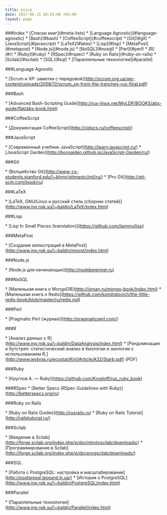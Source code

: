 ```yaml
---
title: pizza
date: 2017-06-15 20:03:00 +03:00
layout: page
---
```


\###Index
\* \[Списки книг\](#meta-lists)
\* \[Language Agnostic\](#language-agnostic)
\* \[Bash\](#bash)
\* \[CoffeeScript\](#coffeescript)
\* \[Git\](#git)
\* \[JavaScript\](#javascript)
\* \[LaTeX\](#latex)
\* \[Lisp\](#lisp)
\* \[MetaPost\](#metapost)
\* \[Node.js\](#node.js)
\* \[NoSQL\](#nosql)
\* \[Perl\](#perl)
\* \[R\](#r)
\* \[Ruby\](#ruby)
  \* \[RSpec\](#rspec)
\* \[Ruby on Rails\](#ruby-on-rails)
\* \[Scilab\](#scilab)
\* \[SQL\](#sql)
\* \[Параллельные технологии\](#parallel)

\###Language Agnostic

\* \[Scrum и XP: заметки с передовой\](http://scrum.org.ua/wp-content/uploads/2008/12/scrum_xp-from-the-trenches-rus-final.pdf)

\###Bash

\* \[Advanced Bash-Scripting Guide\](http://rus-linux.net/MyLDP/BOOKS/abs-guide/flat/abs-book.html)


\###CoffeeScript

\* \[Документация CoffeeScript\](http://cidocs.ru/coffeescript/)


\###JavaScript

\* \[Современный учебник JavaScript\](http://learn.javascript.ru/)
\* \[JavaScript Garden\](http://bonsaiden.github.io/JavaScript-Garden/ru/)

\###Git

\* \[Волшебство Git\](http://www-cs-students.stanford.edu/\~blynn/gitmagic/intl/ru/)
\* \[Pro Git\](http://git-scm.com/book/ru)


\###LaTeX

\* \[LaTeX, GNU/Linux и русский стиль (сборник статей)\](http://www.inp.nsk.su/\~baldin/LaTeX/index.html)


\###Lisp

\* \[Lisp In Small Pieces (translation)\](https://github.com/ilammy/lisp)


\###MetaPost

\* \[Создание иллюстраций в MetaPost\](http://www.inp.nsk.su/\~baldin/mpost/index.html)


\###Node.js

\* \[Node.js для начинающих\](http://nodebeginner.ru)


\###NoSQL

\* \[Маленькая книга о MongoDB\](http://jsman.ru/mongo-book/index.html)
\* \[Маленькая книга о Redis\](https://github.com/kondratovich/the-little-redis-book/blob/master/ru/redis.md)


\###Perl

\* \[Pragmatic Perl (журнал)\](http://pragmaticperl.com/)


\###R

\* \[Анализ данных с R\](http://www.inp.nsk.su/\~baldin/DataAnalysis/index.html)
\* \[Рандомизация и бутстреп: статистический анализ в биологии и экологии с использованием R.\](http://www.ievbras.ru/ecostat/Kiril/Article/A32/Starb.pdf) (PDF)


\###Ruby

\* \[Круглов А. — Ruby\](https://github.com/Krugloff/rus_ruby_book)

\###RSpec
\* \[Better Specs (RSpec Guidelines with Ruby)\](http://betterspecs.org/ru)

\###Ruby on Rails

\* \[Ruby on Rails Guides\](http://rusrails.ru)
\* \[Ruby on Rails Tutorial\](http://railstutorial.ru/)

\###Scilab

\* \[Введение в Scilab\](http://forge.scilab.org/index.php/p/docintrotoscilab/downloads/)
\* \[Программирование в Scilab\](http://forge.scilab.org/index.php/p/docprogscilab/downloads/)

\###SQL

\* \[Работа с PostgreSQL: настройка и масштабирование\](http://postgresql.leopard.in.ua/)
\* \[История о PostgreSQL\](http://www.inp.nsk.su/\~baldin/PostgreSQL/index.html)

\###Parallel

\* \[Параллельные технологии\](http://www.inp.nsk.su/\~baldin/Parallel/index.html)
